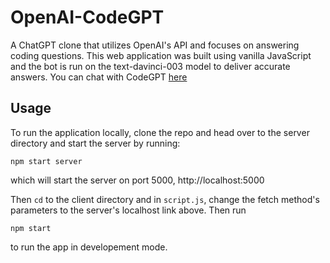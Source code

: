 # OpenAI-CodeGPT

A ChatGPT clone that utilizes OpenAI's API and focuses on answering coding questions. This web application was built using vanilla JavaScript and the bot is run on the text-davinci-003 model to deliver accurate answers.
You can chat with CodeGPT [here](https://codegpt.vercel.app)

## Usage

To run the application locally, clone the repo and head over to the server directory and start the server by running:

`npm start server`

which will start the server on port 5000, http://localhost:5000

Then `cd` to the client directory and in `script.js`, change the fetch method's parameters to the server's localhost link above. Then run

`npm start`

to run the app in developement mode.
